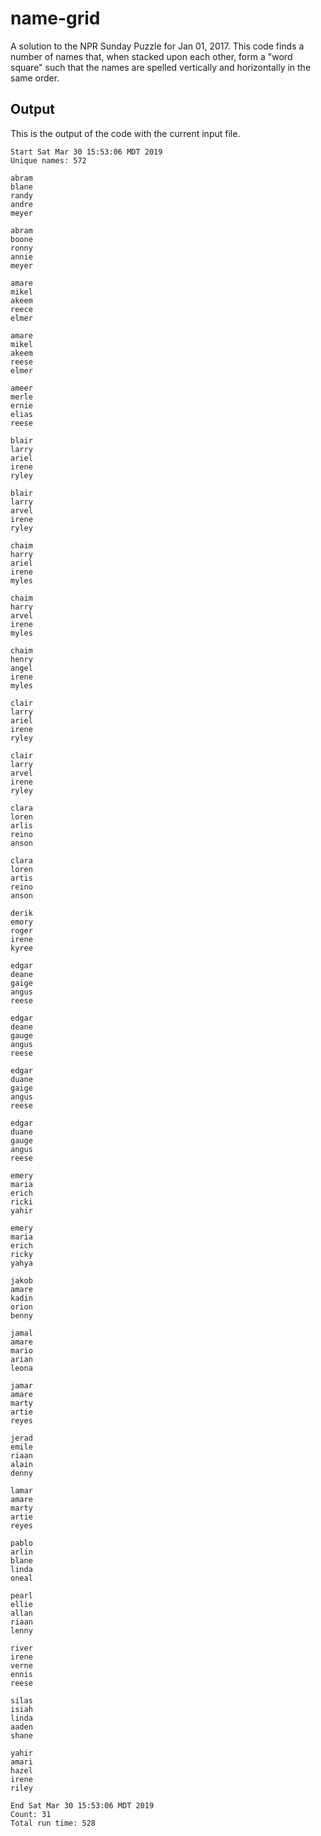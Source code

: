 # name-grid

A solution to the NPR Sunday Puzzle for Jan 01, 2017. This code finds a number of names that, when stacked upon
each other, form a "word square" such that the names are spelled vertically and horizontally in the same order.

## Output

This is the output of the code with the current input file.

```
Start Sat Mar 30 15:53:06 MDT 2019
Unique names: 572

abram
blane
randy
andre
meyer

abram
boone
ronny
annie
meyer

amare
mikel
akeem
reece
elmer

amare
mikel
akeem
reese
elmer

ameer
merle
ernie
elias
reese

blair
larry
ariel
irene
ryley

blair
larry
arvel
irene
ryley

chaim
harry
ariel
irene
myles

chaim
harry
arvel
irene
myles

chaim
henry
angel
irene
myles

clair
larry
ariel
irene
ryley

clair
larry
arvel
irene
ryley

clara
loren
arlis
reino
anson

clara
loren
artis
reino
anson

derik
emory
roger
irene
kyree

edgar
deane
gaige
angus
reese

edgar
deane
gauge
angus
reese

edgar
duane
gaige
angus
reese

edgar
duane
gauge
angus
reese

emery
maria
erich
ricki
yahir

emery
maria
erich
ricky
yahya

jakob
amare
kadin
orion
benny

jamal
amare
mario
arian
leona

jamar
amare
marty
artie
reyes

jerad
emile
riaan
alain
denny

lamar
amare
marty
artie
reyes

pablo
arlin
blane
linda
oneal

pearl
ellie
allan
riaan
lenny

river
irene
verne
ennis
reese

silas
isiah
linda
aaden
shane

yahir
amari
hazel
irene
riley

End Sat Mar 30 15:53:06 MDT 2019
Count: 31
Total run time: 528
```
